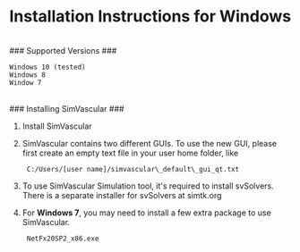 
# Installation Instructions for Windows #

<br>
### Supported Versions ###
	
	Windows 10 (tested)
	Windows 8
	Window 7

<br>
### Installing SimVascular ###

1. Install SimVascular 

2. SimVascular contains two different GUIs. To use the new GUI, please first create an empty text file in your user home folder, like

		C:/Users/[user name]/simvascular\_default\_gui_qt.txt

3. To use SimVascular Simulation tool, it's required to install svSolvers. There is a separate installer for svSolvers at simtk.org

4. For **Windows 7**, you may need to install a few extra package to use SimVascular.

		NetFx20SP2_x86.exe

